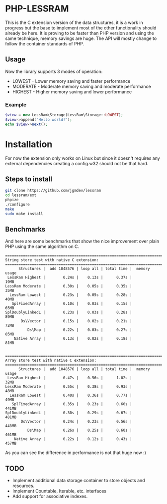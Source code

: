 # PHP-LESSRAM

This is the C extension version of the data structures, it is a work in
progress but the base to implement most of the other functionality should
already be here. It is proving to be faster than PHP version and using the
same technique, memory savings are huge. The API will mostly change to follow
the container standards of PHP.

## Usage

Now the library supports 3 modes of operation:

* LOWEST - Lower memory saving and faster performance
* MODERATE - Moderate memory saving and moderate performance
* HIGHEST - Higher memory saving and lower performance

### Example

```php
$view = new LessRam\Storage(LessRam\Storage::LOWEST);
$view->append("Hello world!");
echo $view->next();
```

# Installation

For now the extension only works on Linux but since it doesn't requires any 
external dependencies creating a config.w32 should not be that hard.

## Steps to install

```sh
git clone https://github.com/jgmdev/lessram
cd lessram/ext
phpize
./configure
make
sudo make install
```

## Benchmarks

And here are some benchmarks that show the nice improvement over plain PHP
using the same algorithm on C.

```
=======================================================================
String store test with native C extension:
=======================================================================
      Structures |  add 1048576 | loop all | total time |  memory usage
 LessRam Highest |        0.24s |    0.13s |      0.37s |          19MB
LessRam Moderate |        0.30s |    0.05s |      0.35s |          35MB
  LessRam Lowest |        0.23s |    0.05s |      0.28s |          40MB
   SplFixedArray |        0.10s |    0.03s |      0.15s |          65MB
SplDoublyLinkedL |        0.23s |    0.03s |      0.28s |          89MB
       Ds\Vector |        0.15s |    0.02s |      0.21s |          72MB
          Ds\Map |        0.22s |    0.03s |      0.27s |          85MB
    Native Array |        0.13s |    0.02s |      0.18s |          81MB


=======================================================================
Array store test with native C extension:
=======================================================================
      Structures |  add 1048576 | loop all | total time |  memory usage
 LessRam Highest |        0.47s |    0.56s |      1.02s |          32MB
LessRam Moderate |        0.55s |    0.38s |      0.93s |          48MB
  LessRam Lowest |        0.40s |    0.36s |      0.77s |          49MB
   SplFixedArray |        0.35s |    0.23s |      0.60s |         441MB
SplDoublyLinkedL |        0.30s |    0.29s |      0.67s |         481MB
       Ds\Vector |        0.24s |    0.23s |      0.56s |         448MB
          Ds\Map |        0.26s |    0.25s |      0.60s |         461MB
    Native Array |        0.22s |    0.12s |      0.43s |         457MB
```

As you can see the difference in performance is not that huge now :)

## TODO

* Implement additional data storage container to store objects and resources.
* Implement Countable, Iterable, etc. interfaces
* Add support for associative indexes.